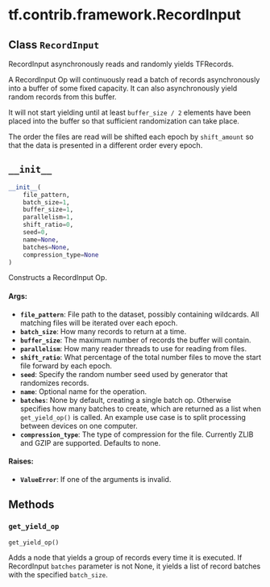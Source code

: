 <div itemscope itemtype="http://developers.google.com/ReferenceObject">
<meta itemprop="name" content="tf.contrib.framework.RecordInput" />
<meta itemprop="path" content="Stable" />
<meta itemprop="property" content="__init__"/>
<meta itemprop="property" content="get_yield_op"/>
</div>

# tf.contrib.framework.RecordInput

## Class `RecordInput`



RecordInput asynchronously reads and randomly yields TFRecords.

A RecordInput Op will continuously read a batch of records asynchronously
into a buffer of some fixed capacity. It can also asynchronously yield
random records from this buffer.

It will not start yielding until at least `buffer_size / 2` elements have been
placed into the buffer so that sufficient randomization can take place.

The order the files are read will be shifted each epoch by `shift_amount` so
that the data is presented in a different order every epoch.

<h2 id="__init__"><code>__init__</code></h2>

``` python
__init__(
    file_pattern,
    batch_size=1,
    buffer_size=1,
    parallelism=1,
    shift_ratio=0,
    seed=0,
    name=None,
    batches=None,
    compression_type=None
)
```

Constructs a RecordInput Op.

#### Args:

* <b>`file_pattern`</b>: File path to the dataset, possibly containing wildcards.
    All matching files will be iterated over each epoch.
* <b>`batch_size`</b>: How many records to return at a time.
* <b>`buffer_size`</b>: The maximum number of records the buffer will contain.
* <b>`parallelism`</b>: How many reader threads to use for reading from files.
* <b>`shift_ratio`</b>: What percentage of the total number files to move the start
    file forward by each epoch.
* <b>`seed`</b>: Specify the random number seed used by generator that randomizes
    records.
* <b>`name`</b>: Optional name for the operation.
* <b>`batches`</b>: None by default, creating a single batch op. Otherwise specifies
    how many batches to create, which are returned as a list when
    `get_yield_op()` is called. An example use case is to split processing
    between devices on one computer.
* <b>`compression_type`</b>: The type of compression for the file. Currently ZLIB and
    GZIP are supported. Defaults to none.


#### Raises:

* <b>`ValueError`</b>: If one of the arguments is invalid.



## Methods

<h3 id="get_yield_op"><code>get_yield_op</code></h3>

``` python
get_yield_op()
```

Adds a node that yields a group of records every time it is executed.
If RecordInput `batches` parameter is not None, it yields a list of
record batches with the specified `batch_size`.



